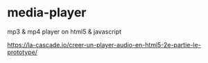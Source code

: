 # media-player
mp3 &amp; mp4 player on html5 &amp; javascript

https://la-cascade.io/creer-un-player-audio-en-html5-2e-partie-le-prototype/
